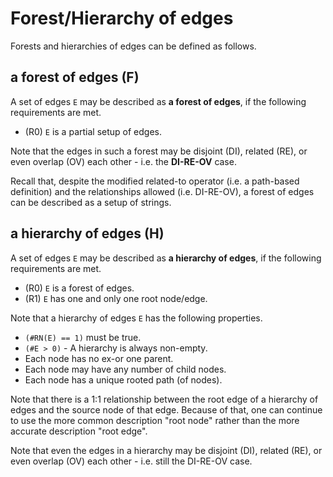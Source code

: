 
<!-- ======================================================================= -->
# Forest/Hierarchy of edges

Forests and hierarchies of edges can be defined as follows.

<!-- ======================================================================= -->
## a forest of edges (F)

A set of edges `E` may be described as **a forest of edges**,
if the following requirements are met.

* (R0) `E` is a partial setup of edges.

Note that the edges in such a forest may be disjoint (DI), related (RE),
or even overlap (OV) each other - i.e. the **DI-RE-OV** case.

Recall that, despite the modified related-to operator (i.e. a path-based
definition) and the relationships allowed (i.e. DI-RE-OV), a forest of edges
can be described as a setup of strings.

<!-- ======================================================================= -->
## a hierarchy of edges (H)

A set of edges `E` may be described as **a hierarchy of edges**,
if the following requirements are met.

* (R0) `E` is a forest of edges.
* (R1) `E` has one and only one root node/edge.

Note that a hierarchy of edges `E` has the following properties.

* `(#RN(E) == 1)` must be true.
* `(#E > 0)` - A hierarchy is always non-empty.
* Each node has no ex-or one parent.
* Each node may have any number of child nodes.
* Each node has a unique rooted path (of nodes).

Note that there is a 1:1 relationship between the root edge of a hierarchy
of edges and the source node of that edge. Because of that, one can continue
to use the more common description "root node" rather than the more accurate
description "root edge".

Note that even the edges in a hierarchy may be disjoint (DI), related (RE),
or even overlap (OV) each other - i.e. still the DI-RE-OV case.

